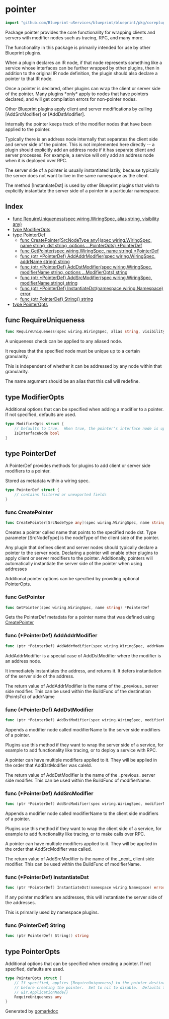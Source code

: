 <!-- Code generated by gomarkdoc. DO NOT EDIT -->

# pointer

```go
import "github.com/Blueprint-uServices/blueprint/blueprint/pkg/coreplugins/pointer"
```

Package pointer provides the core functionality for wrapping clients and servers with modifier nodes such as tracing, RPC, and many more.

The functionality in this package is primarily intended for use by other Blueprint plugins.

When a plugin declares an IR node, if that node represents something like a service whose interfaces can be further wrapped by other plugins, then in addition to the original IR node definition, the plugin should also declare a pointer to that IR node.

Once a pointer is declared, other plugins can wrap the client or server side of the pointer. Many plugins \*only\* apply to nodes that have pointers declared, and will get compilation errors for non\-pointer nodes.

Other Blueprint plugins apply client and server modifications by calling \[AddSrcModifier\] or \[AddDstModifier\].

Internally the pointer keeps track of the modifier nodes that have been applied to the pointer.

Typically there is an address node internally that separates the client side and server side of the pointer. This is not implemented here directly \-\- a plugin should explicitly add an address node if it has separate client and server processes. For example, a service will only add an address node when it is deployed over RPC.

The server side of a pointer is usually instantiated lazily, because typically the server does not want to live in the same namespace as the client.

The method \[InstantiateDst\] is used by other Blueprint plugins that wish to explicitly instantiate the server side of a pointer in a particular namespace.

## Index

- [func RequireUniqueness\(spec wiring.WiringSpec, alias string, visibility any\)](<#RequireUniqueness>)
- [type ModifierOpts](<#ModifierOpts>)
- [type PointerDef](<#PointerDef>)
  - [func CreatePointer\[SrcNodeType any\]\(spec wiring.WiringSpec, name string, dst string, options ...PointerOpts\) \*PointerDef](<#CreatePointer>)
  - [func GetPointer\(spec wiring.WiringSpec, name string\) \*PointerDef](<#GetPointer>)
  - [func \(ptr \*PointerDef\) AddAddrModifier\(spec wiring.WiringSpec, addrName string\) string](<#PointerDef.AddAddrModifier>)
  - [func \(ptr \*PointerDef\) AddDstModifier\(spec wiring.WiringSpec, modifierName string, options ...ModifierOpts\) string](<#PointerDef.AddDstModifier>)
  - [func \(ptr \*PointerDef\) AddSrcModifier\(spec wiring.WiringSpec, modifierName string\) string](<#PointerDef.AddSrcModifier>)
  - [func \(ptr \*PointerDef\) InstantiateDst\(namespace wiring.Namespace\) error](<#PointerDef.InstantiateDst>)
  - [func \(ptr PointerDef\) String\(\) string](<#PointerDef.String>)
- [type PointerOpts](<#PointerOpts>)


<a name="RequireUniqueness"></a>
## func RequireUniqueness

```go
func RequireUniqueness(spec wiring.WiringSpec, alias string, visibility any)
```

A uniqueness check can be applied to any aliased node.

It requires that the specified node must be unique up to a certain granularity.

This is independent of whether it can be addressed by any node within that granularity.

The name argument should be an alias that this call will redefine.

<a name="ModifierOpts"></a>
## type ModifierOpts

Additional options that can be specified when adding a modifier to a pointer. If not specified, defaults are used.

```go
type ModifierOpts struct {
    // Defaults to true.  When true, the pointer's interface node is updated
    IsInterfaceNode bool
}
```

<a name="PointerDef"></a>
## type PointerDef

A PointerDef provides methods for plugins to add client or server side modifiers to a pointer.

Stored as metadata within a wiring spec.

```go
type PointerDef struct {
    // contains filtered or unexported fields
}
```

<a name="CreatePointer"></a>
### func CreatePointer

```go
func CreatePointer[SrcNodeType any](spec wiring.WiringSpec, name string, dst string, options ...PointerOpts) *PointerDef
```

Creates a pointer called name that points to the specified node dst. Type parameter \[SrcNodeType\] is the nodeType of the client side of the pointer.

Any plugin that defines client and server nodes should typically declare a pointer to the server node. Declaring a pointer will enable other plugins to apply client or server modifiers to the pointer. Additionally, pointers will automatically instantiate the server side of the pointer when using addresses

Additional pointer options can be specified by providing optional PointerOpts.

<a name="GetPointer"></a>
### func GetPointer

```go
func GetPointer(spec wiring.WiringSpec, name string) *PointerDef
```

Gets the PointerDef metadata for a pointer name that was defined using [CreatePointer](<#CreatePointer>)

<a name="PointerDef.AddAddrModifier"></a>
### func \(\*PointerDef\) AddAddrModifier

```go
func (ptr *PointerDef) AddAddrModifier(spec wiring.WiringSpec, addrName string) string
```

AddAddrModifier is a special case of AddDstModifier where the modifier is an address node.

It immediately instantiates the address, and returns it. It defers instantiation of the server side of the address.

The return value of AddAddrModifier is the name of the \_previous\_ server side modifier. This can be used within the BuildFunc of the destination \(PointsTo\) of addrName

<a name="PointerDef.AddDstModifier"></a>
### func \(\*PointerDef\) AddDstModifier

```go
func (ptr *PointerDef) AddDstModifier(spec wiring.WiringSpec, modifierName string, options ...ModifierOpts) string
```

Appends a modifier node called modifierName to the server side modifiers of a pointer.

Plugins use this method if they want to wrap the server side of a service, for example to add functionality like tracing, or to deploy a service with RPC.

A pointer can have multiple modifiers applied to it. They will be applied in the order that AddDstModifier was caleld.

The return value of AddDstModifier is the name of the \_previous\_ server side modifier. This can be used within the BuildFunc of modifierName.

<a name="PointerDef.AddSrcModifier"></a>
### func \(\*PointerDef\) AddSrcModifier

```go
func (ptr *PointerDef) AddSrcModifier(spec wiring.WiringSpec, modifierName string) string
```

Appends a modifier node called modifierName to the client side modifiers of a pointer.

Plugins use this method if they want to wrap the client side of a service, for example to add functionality like tracing, or to make calls over RPC.

A pointer can have multiple modifiers applied to it. They will be applied in the order that AddSrcModifier was called.

The return value of AddSrcModifier is the name of the \_next\_ client side modifier. This can be used within the BuildFunc of modifierName.

<a name="PointerDef.InstantiateDst"></a>
### func \(\*PointerDef\) InstantiateDst

```go
func (ptr *PointerDef) InstantiateDst(namespace wiring.Namespace) error
```

If any pointer modifiers are addresses, this will instantiate the server side of the addresses.

This is primarily used by namespace plugins.

<a name="PointerDef.String"></a>
### func \(PointerDef\) String

```go
func (ptr PointerDef) String() string
```



<a name="PointerOpts"></a>
## type PointerOpts

Additional options that can be specified when creating a pointer. If not specified, defaults are used.

```go
type PointerOpts struct {
    // If specified, applies [RequireUniqueness] to the pointer destination
    // before creating the pointer.  Set to nil to disable.  Defaults to
    // &ir.ApplicationNode{}
    RequireUniqueness any
}
```

Generated by [gomarkdoc](<https://github.com/princjef/gomarkdoc>)
